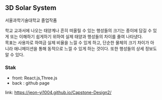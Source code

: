## 3D Solar System

서울과학기술대학교 졸업작품   

학교 교과서에 나오는 태양계나 흔히 떠올릴 수 있는 행성들의 크기는 종이에 담길 수 있게 
또는 이해하기 쉽게하기 위하여 실제 태양과 행성들의 차이를 줄여 나타냈다.   
목표는 사용자로 하여금 실제 비율을 느낄 수 있게 하고, 단순한 물체의 크기 차이가 아니라 
애니메이션을 통해 동적으로 느낄 수 있게 하는 것이다. 또한 행성들의 상세 정보도 알 수 있다.

### Stak
* front: React.js,Three.js
* back : github page

link:  https://jeon-yj1004.github.io/Capstone-Design2/
